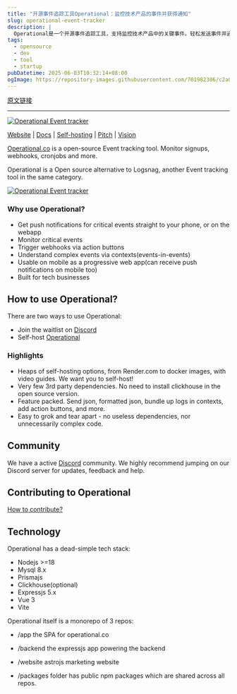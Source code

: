 ```yaml
---
title: "开源事件追踪工具Operational：监控技术产品的事件并获得通知"
slug: operational-event-tracker
description: |
  Operational是一个开源事件追踪工具，支持监控技术产品中的关键事件。轻松发送事件并通过手机或网络应用接收推送通知。支持自托管选项，助力企业实时掌握重要动态，提升运营效率。
tags: 
  - opensource
  - dev
  - tool
  - startup
pubDatetime: 2025-06-03T10:32:14+08:00
ogImage: https://repository-images.githubusercontent.com/701982306/c2a06f3d-c6b5-4420-9df9-8b1d251738c8
---
```


[原文链接](https://github.com/operational-co/operational.co)

---

[![Operational Event tracker](/operational-co/operational.co/raw/master/media/operational-banner.jpg)](https://operational.co)

[Website](https://operational.co) | [Docs](https://operational.co/api) | [Self-hosting](https://operational.co/selfhosted/introduction) | [Pitch](https://operational.co/pitch) | [Vision](https://operational.co/other/vision)

[Operational.co](https://operational.co) is a open-source Event tracking tool. Monitor signups, webhooks, cronjobs and more.

Operational is a Open source alternative to Logsnag, another Event tracking tool in the same category.

[![Operational Event tracker](/operational-co/operational.co/raw/master/media/operational-screenshot.png?v=1)](https://github.com/operational-co/operational.co/blob/master/media/operational-screenshot.png?v=1)

### Why use Operational?

[](#why-use-operational)

* Get push notifications for critical events straight to your phone, or on the webapp
* Monitor critical events
* Trigger webhooks via action buttons
* Understand complex events via contexts(events-in-events)
* Usable on mobile as a progressive web app(can receive push notifications on mobile too)
* Built for tech businesses

## How to use Operational?

[](#how-to-use-operational)

There are two ways to use Operational:

* Join the waitlist on [Discord](https://discord.gg/QmfGeMGM)
* Self-host [Operational](https://operational.co/selfhosted)

### Highlights

[](#highlights)

* Heaps of self-hosting options, from Render.com to docker images, with video guides. We want you to self-host!
* Very few 3rd party dependencies. No need to install clickhouse in the open source version.
* Feature packed. Send json, formatted json, bundle up logs in contexts, add action buttons, and more.
* Easy to grok and tear apart - no useless dependencies, nor unnecessarily complex code.

## Community

[](#community)

We have a active [Discord](https://discord.gg/QmfGeMGM) community. We highly recommend jumping on our Discord server for updates, feedback and help.

## Contributing to Operational

[](#contributing-to-operational)

[How to contribute?](https://operational.co/other/contributing)

## Technology

[](#technology)

Operational has a dead-simple tech stack:

* Nodejs >=18
* Mysql 8.x
* Prismajs
* Clickhouse(optional)
* Expressjs 5.x
* Vue 3
* Vite

Operational itself is a monorepo of 3 repos:

* /app the SPA for operational.co

* /backend the expressjs app powering the backend

* /website astrojs marketing website

* /packages folder has public npm packages which are shared across all repos.


